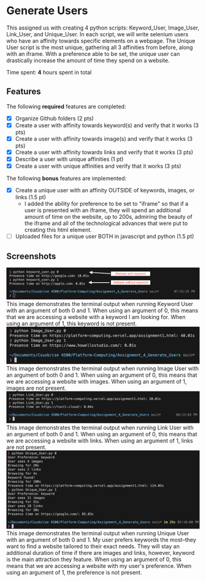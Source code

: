 # Generate Users

This assigned us with creating 4 python scripts: Keyword_User, Image_User, Link_User, and Unique_User. In each script, we will write selenium users who have an affinity towards specific elements on a webpage. The Unique User script is the most unique, gathering all 3 affinities from before, along with an iframe. With a preference able to be set, the unique user can drastically increase the amount of time they spend on a website.

Time spent: **4** hours spent in total

## Features

The following **required** features are completed:

- [X] Organize Github folders (2 pts)
- [X] Create a user with affinity towards keyword(s) and verify that it works (3 pts)
- [X] Create a user with affinity towards image(s) and verify that it works (3 pts)
- [X] Create a user with affinity towards links and verify that it works (3 pts)
- [X] Describe a user with unique affinities (1 pt)
- [X] Create a user with unique affinities and verify that it works (3 pts)

The following **bonus** features are implemented:

- [X] Create a unique user with an affinity OUTSIDE of keywords, images, or links (1.5 pt)
    - I added the ability for preference to be set to "iframe" so that if a user is presented with an iframe, they will spend an additional amount of time on the website, up to 200s, admiring the beauty of the iframe and all of the technological advances that were put to creating this html element.
- [ ] Uploaded files for a unique user BOTH in javascript and python (1.5 pt)

## Screenshots
<img src="https://github.com/elijahlarios/Platform-Computing/blob/main/Assignment_4_Generate_Users/images/question2.png" title='Terminal Output for Keyword User' width='' alt='Terminal Output for Keyword User' />
This image demonstrates the terminal output when running Keyword User with an argument of both 0 and 1. When using an argument of 0, this means that we are accessing a website with a keyword I am looking for. When using an argument of 1, this keyword is not present.

<img src="https://github.com/elijahlarios/Platform-Computing/blob/main/Assignment_4_Generate_Users/images/question3.png" title='Terminal Output for Image User' width='' alt='Terminal Output for Image User' />
This image demonstrates the terminal output when running Image User with an argument of both 0 and 1. When using an argument of 0, this means that we are accessing a website with images. When using an argument of 1, images are not present.

<img src="https://github.com/elijahlarios/Platform-Computing/blob/main/Assignment_4_Generate_Users/images/question4.png" title='Terminal Output for Link User' width='' alt='Terminal Output for Link User' />
This image demonstrates the terminal output when running Link User with an argument of both 0 and 1. When using an argument of 0, this means that we are accessing a website with links. When using an argument of 1, links are not present.

<img src="https://github.com/elijahlarios/Platform-Computing/blob/main/Assignment_4_Generate_Users/images/question6.png" title='Terminal Output for Unique User' width='' alt='Terminal Output for Unique User' />
This image demonstrates the terminal output when running Unique User with an argument of both 0 and 1. My user prefers keywords the most–they want to find a website tailored to their exact needs. They will stay an additional duration of time if there are images and links, however, keyword is the main attraction they feature. When using an argument of 0, this means that we are accessing a website with my user's preference. When using an argument of 1, the preference is not present.

